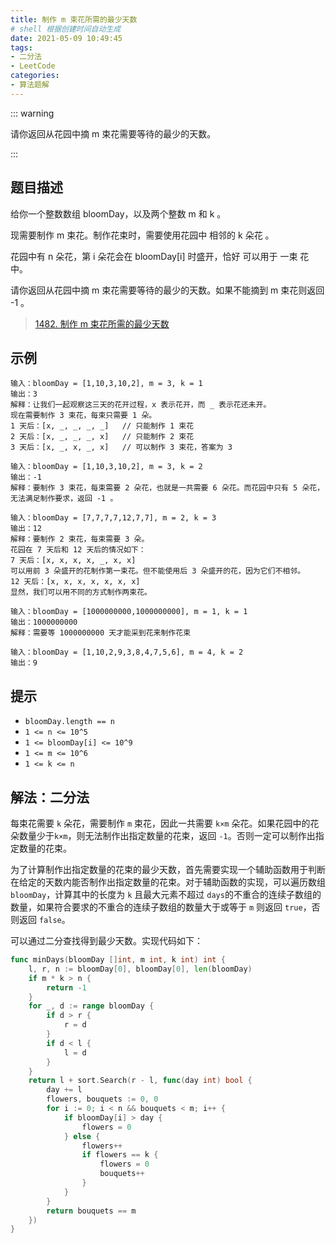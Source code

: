 ```yaml
---
title: 制作 m 束花所需的最少天数
# shell 根据创建时间自动生成
date: 2021-05-09 10:49:45
tags:
- 二分法
- LeetCode
categories:
- 算法题解
---
```


::: warning

请你返回从花园中摘 m 束花需要等待的最少的天数。

:::

<!-- more -->

## 题目描述

给你一个整数数组 bloomDay，以及两个整数 m 和 k 。

现需要制作 m 束花。制作花束时，需要使用花园中 相邻的 k 朵花 。

花园中有 n 朵花，第 i 朵花会在 bloomDay[i] 时盛开，恰好 可以用于 一束 花中。

请你返回从花园中摘 m 束花需要等待的最少的天数。如果不能摘到 m 束花则返回 -1 。

> [1482. 制作 m 束花所需的最少天数](https://leetcode-cn.com/problems/minimum-number-of-days-to-make-m-bouquets/)



## 示例

```
输入：bloomDay = [1,10,3,10,2], m = 3, k = 1
输出：3
解释：让我们一起观察这三天的花开过程，x 表示花开，而 _ 表示花还未开。
现在需要制作 3 束花，每束只需要 1 朵。
1 天后：[x, _, _, _, _]   // 只能制作 1 束花
2 天后：[x, _, _, _, x]   // 只能制作 2 束花
3 天后：[x, _, x, _, x]   // 可以制作 3 束花，答案为 3

输入：bloomDay = [1,10,3,10,2], m = 3, k = 2
输出：-1
解释：要制作 3 束花，每束需要 2 朵花，也就是一共需要 6 朵花。而花园中只有 5 朵花，无法满足制作要求，返回 -1 。

输入：bloomDay = [7,7,7,7,12,7,7], m = 2, k = 3
输出：12
解释：要制作 2 束花，每束需要 3 朵。
花园在 7 天后和 12 天后的情况如下：
7 天后：[x, x, x, x, _, x, x]
可以用前 3 朵盛开的花制作第一束花。但不能使用后 3 朵盛开的花，因为它们不相邻。
12 天后：[x, x, x, x, x, x, x]
显然，我们可以用不同的方式制作两束花。

输入：bloomDay = [1000000000,1000000000], m = 1, k = 1
输出：1000000000
解释：需要等 1000000000 天才能采到花来制作花束

输入：bloomDay = [1,10,2,9,3,8,4,7,5,6], m = 4, k = 2
输出：9
```



## 提示

- `bloomDay.length == n`
- `1 <= n <= 10^5`
- `1 <= bloomDay[i] <= 10^9`
- `1 <= m <= 10^6`
- `1 <= k <= n`

## 解法：二分法



每束花需要 `k` 朵花，需要制作 `m` 束花，因此一共需要 `k×m` 朵花。如果花园中的花朵数量少于`k×m`，则无法制作出指定数量的花束，返回 `-1`。否则一定可以制作出指定数量的花束。

为了计算制作出指定数量的花束的最少天数，首先需要实现一个辅助函数用于判断在给定的天数内能否制作出指定数量的花束。对于辅助函数的实现，可以遍历数组 `bloomDay`，计算其中的长度为 `k` 且最大元素不超过 `days`的不重合的连续子数组的数量，如果符合要求的不重合的连续子数组的数量大于或等于 `m` 则返回 `true`，否则返回 `false`。



可以通过二分查找得到最少天数。实现代码如下：




```go
func minDays(bloomDay []int, m int, k int) int {
    l, r, n := bloomDay[0], bloomDay[0], len(bloomDay)
    if m * k > n {
        return -1
    }
    for _, d := range bloomDay {
        if d > r {
            r = d
        }
        if d < l {
            l = d
        }
    }
    return l + sort.Search(r - l, func(day int) bool {
        day += l
        flowers, bouquets := 0, 0
        for i := 0; i < n && bouquets < m; i++ {
            if bloomDay[i] > day {
                flowers = 0
            } else {
                flowers++
                if flowers == k {
                    flowers = 0
                    bouquets++
                } 
            }
        }
        return bouquets == m
    })
}
```